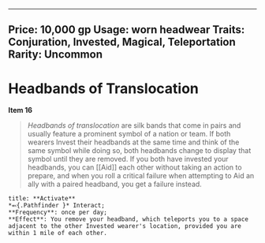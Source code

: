 
---
Price: 10,000 gp
Usage: worn headwear
Traits: Conjuration, Invested, Magical, Teleportation
Rarity: Uncommon
---

# Headbands of Translocation

**Item 16**

> *Headbands of translocation* are silk bands that come in pairs and usually feature a prominent symbol of a nation or team. If both wearers Invest their headbands at the same time and think of the same symbol while doing so, both headbands change to display that symbol until they are removed. If you both have invested your headbands, you can [[Aid]] each other without taking an action to prepare, and when you roll a critical failure when attempting to Aid an ally with a paired headband, you get a failure instead.

```ad-embed-ability
title: **Activate**
*⬻{.Pathfinder }* Interact; 
**Frequency**: once per day;
**Effect**: You remove your headband, which teleports you to a space adjacent to the other Invested wearer's location, provided you are within 1 mile of each other.

```
